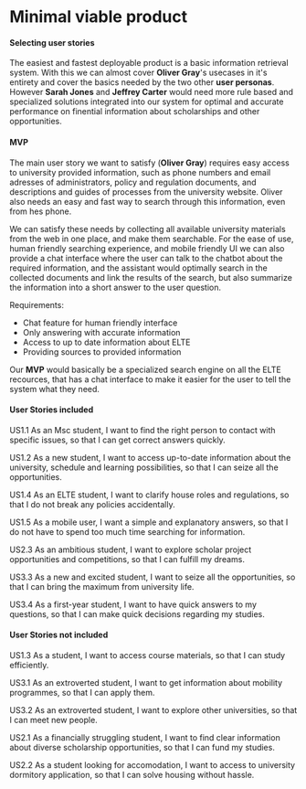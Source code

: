 # Minimal viable product

#### Selecting user stories

The easiest and fastest deployable product is a basic information retrieval
system. With this we can almost cover **Oliver Gray**'s usecases in it's entirety
and cover the basics needed by the two other **user personas**.
However **Sarah Jones** and **Jeffrey Carter** would need more rule based and
specialized solutions integrated into our system for optimal and accurate
performance on finential information about scholarships and other opportunities.

#### MVP

The main user story we want to satisfy (**Oliver Gray**) requires easy access to
university provided information, such as phone numbers and email adresses of 
administrators, policy and regulation documents, and descriptions and guides of
processes from the university website. Oliver also needs an easy and fast way to search through this 
information, even from hes phone.

We can satisfy these needs by collecting all available university materials from
the web in one place, and make them searchable. For the ease of use, human friendly
searching experience, and mobile friendly UI we can also provide a chat interface
where the user can talk to the chatbot about the required information, and the
assistant would optimally search in the collected documents and link the results
of the search, but also summarize the information into a short answer to the user
question.

Requirements:
- Chat feature for human friendly interface
- Only answering with accurate information
- Access to up to date information about ELTE
- Providing sources to provided information

Our **MVP** would basically be a specialized search engine on all the ELTE
recources, that has a chat interface to make it easier for the user to tell
the system what they need.

#### User Stories included

US1.1
As an Msc student, I want to find the right person to contact with specific issues, so that I can get correct answers quickly.

US1.2
As a new student, I want to access up-to-date information about the university, schedule and learning possibilities, so that I can seize all the opportunities.

US1.4
As an ELTE student, I want to clarify house roles and regulations, so that I do not break any policies accidentally.

US1.5
As a mobile user, I want a simple and explanatory answers, so that I do not have to spend too much time searching for information.

US2.3
As an ambitious student, I want to explore scholar project opportunities and competitions, so that I can fulfill my dreams.

US3.3
As a new and excited student, I want to seize all the opportunities, so that I can bring the maximum from university life.

US3.4
As a first-year student, I want to have quick answers to my questions, so that I can make quick decisions regarding my studies.


#### User Stories not included

US1.3
As a student, I want to access course materials, so that I can study efficiently.

US3.1
As an extroverted student, I want to get information about mobility programmes, so that I can apply them.

US3.2
As an extroverted student, I want to explore other universities, so that I can meet new people.

US2.1
As a financially struggling student, I want to find clear information about diverse scholarship opportunities, so that I can fund my studies.

US2.2
As a student looking for accomodation, I want to access to university dormitory application, so that I can solve housing without hassle.
